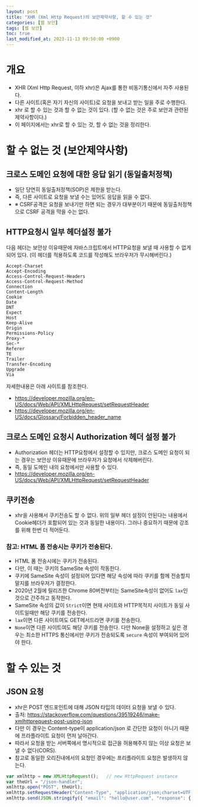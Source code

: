 ```yaml
---
layout: post
title: "XHR (Xml Http Request)의 보안제약사항, 할 수 있는 것"
categories: [웹 보안]
tags: [웹 보안]
toc: true
last_modified_at: 2023-11-13 09:50:00 +0900
---
```



# 개요
- XHR (Xml Http Request, 이하 xhr)은 Ajax를 통한 비동기통신에서 자주 사용된다. 
- 다른 사이트(혹은 자기 자신의 사이트)로 요청을 보내고 받는 일을 주로 수행한다. 
- xhr 로 할 수 있는 것과 할 수 없는 것이 있다. (할 수 없는 것은 주로 보안과 관련된 제약사항이다.)
- 이 페이지에서는 xhr로 할 수 있는 것, 할 수 없는 것을 정리한다. 

# 할 수 없는 것 (보안제약사항)
## 크로스 도메인 요청에 대한 응답 읽기 (동일출처정책)
- 일단 당연히 동일출처정책(SOP)은 제한을 받는다. 
- 즉, 다른 사이트로 요청을 보낼 수는 있어도 응답을 읽을 수 없다. 
- ※ CSRF공격은 요청을 보내기만 하면 되는 경우가 대부분이기 때문에 동일출처정책으로 CSRF 공격을 막을 수는 없다. 

## HTTP요청시 일부 헤더설정 불가 
다음 헤더는 보안상 이유때문에 자바스크립트에서 HTTP요청을 보낼 때 사용할 수 없게 되어 있다. (이 헤더를 적용하도록 코드를 작성해도 브라우저가 무시해버린다.)

```
Accept-Charset
Accept-Encoding
Access-Control-Request-Headers
Access-Control-Request-Method
Connection
Content-Length
Cookie
Date
DNT
Expect
Host
Keep-Alive
Origin
Permissions-Policy
Proxy-*
Sec-*
Referer
TE
Trailer
Transfer-Encoding
Upgrade
Via
```

자세한내용은 아래 사이트를 참조한다. 

- https://developer.mozilla.org/en-US/docs/Web/API/XMLHttpRequest/setRequestHeader
- https://developer.mozilla.org/en-US/docs/Glossary/Forbidden_header_name


## 크로스 도메인 요청시 Authorization 헤더 설정 불가 
- Authorization 헤더는 HTTP요청에서 설정할 수 있지만, 크로스 도메인 요청이 되는 경우는 보안상 이유때문에 브라우저가 요청에서 삭제해버린다. 
- 즉, 동일 도메인 내의 요청에서만 사용할 수 있다. 
- https://developer.mozilla.org/en-US/docs/Web/API/XMLHttpRequest/setRequestHeader


## 쿠키전송
- xhr을 사용해서 쿠키전송도 할 수 없다. 위의 일부 헤더 설정이 안된다는 내용에서 Cookie헤더가 포함되어 있는 것과 동일한 내용이다. 그러나 중요하기 때문에 강조를 위해 한번 더 적어둔다. 

### 참고: HTML 폼 전송시는 쿠키가 전송된다.
- HTML 폼 전송시에는 쿠키가 전송된다.
- 다만, 이 때는 쿠키의 SameSite 속성이 작동한다. 
- 쿠키에 SameSite 속성이 설정되어 있다면 해당 속성에 따라 쿠키를 함께 전송할지 말지를 브라우저가 결정한다. 
- 2020년 2월에 릴리즈한 Chrome 80버전부터는 SameSite속성이 없어도 `lax`인 것으로 간주하고 동작한다. 
- SameSite 속성의 값이 `Strict`이면 현재 사이트와 HTTP목적지 사이트가 동일 사이트일때만 해당 쿠키를 전송한다. 
- `lax`이면 다른 사이트여도 GET메서드라면 쿠키를 전송한다. 
- `None`이면 다른 사이트여도 해당 쿠키를 전송한다. 다만 None을 설정하고 싶은 경우는 최소한 HTTPS 통신에서만 쿠키가 전송되도록 `secure` 속성이 부여되어 있어야 한다. 

# 할 수 있는 것
## JSON 요청
- xhr은 POST 엔드포인트에 대해 JSON 타입의 데이터 요청을 보낼 수 있다. 
- 출처: https://stackoverflow.com/questions/39519246/make-xmlhttprequest-post-using-json
- 다만 이 경우는 Content-type이 application/json 로 간단한 요청이 아니기 때문에 프라플라이트 요청이 먼저 날아간다.
- 따라서 요청을 받는 서버쪽에서 명시적으로 접근을 허용해주지 않는 이상 요청은 보낼 수 없다(CORS). 
- 참고로 동일한 오리진내에서의 요청인 경우에는 프리플라이트 요청은 발생하지 않는다. 

```js
var xmlhttp = new XMLHttpRequest();   // new HttpRequest instance 
var theUrl = "/json-handler";
xmlhttp.open("POST", theUrl);
xmlhttp.setRequestHeader("Content-Type", "application/json;charset=UTF-8");
xmlhttp.send(JSON.stringify({ "email": "hello@user.com", "response": { "name": "Tester" } }));
```
